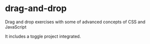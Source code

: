 # drag-and-drop
Drag and drop exercises with some of advanced concepts of CSS and JavaScript

It includes a toggle project integrated. 
